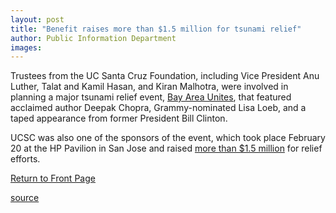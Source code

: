 ```yaml
---
layout: post
title: "Benefit raises more than $1.5 million for tsunami relief"
author: Public Information Department
images:
---
```


Trustees from the UC Santa Cruz Foundation, including Vice President Anu Luther, Talat and Kamil Hasan, and Kiran Malhotra, were involved in planning a major tsunami relief event, [Bay Area Unites][1], that featured acclaimed author Deepak Chopra, Grammy-nominated Lisa Loeb, and a taped appearance from former President Bill Clinton.

UCSC was also one of the sponsors of the event, which took place February 20 at the HP Pavilion in San Jose and raised [more than $1.5 million][2] for relief efforts.

  

[Return to Front Page][3]

[1]: http://www.BayAreaUnites.org
[2]: http://sanjose.bizjournals.com/sanjose/stories/2005/02/21/daily3.html
[3]: http://currents.ucsc.edu/

[source](http://www1.ucsc.edu/currents/04-05/02-28/brief-benefit.asp "Permalink to brief-benefit")
